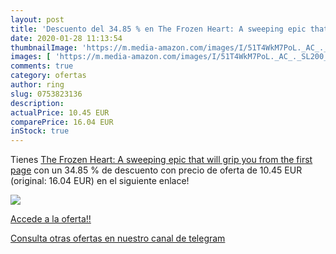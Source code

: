 ```yaml
---
layout: post
title: 'Descuento del 34.85 % en The Frozen Heart: A sweeping epic that w'
date: 2020-01-28 11:13:54
thumbnailImage: 'https://m.media-amazon.com/images/I/51T4WkM7PoL._AC_._SL200_.jpg'
images: [ 'https://m.media-amazon.com/images/I/51T4WkM7PoL._AC_._SL200_.jpg' ]
comments: true
category: ofertas
author: ring
slug: 0753823136
description:
actualPrice: 10.45 EUR
comparePrice: 16.04 EUR
inStock: true
---
```


Tienes [The Frozen Heart: A sweeping epic that will grip you from the first page](https://www.amazon.es/dp/0753823136/?tag=redken-21) con un 34.85 % de descuento con precio de oferta de 10.45 EUR (original: 16.04 EUR) en el siguiente enlace!

[![](https://m.media-amazon.com/images/I/51T4WkM7PoL._AC_._SL200_.jpg)](https://www.amazon.es/dp/0753823136/?tag=redken-21)

[Accede a la oferta!!](https://www.amazon.es/dp/0753823136/?tag=redken-21)

[Consulta otras ofertas en nuestro canal de telegram](https://t.me/s/ofertas25)
